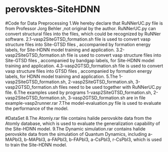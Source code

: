 # perovsktes-SiteHDNN

#Code for Data Preprocessing
1.We hereby declare that RuNNerUC.py file is from Professor Jorg Behler ,not original by the author. RuNNerUC.py can convert structural files into the files, which could be recognized by RuNNer software.
2.1-vasp2SiteGTSD_formation.sh file is used to convert vasp structure files into Site-GTSD files , accompanied by formation energy labels, for Site-HDNN model training and application.
3.2-vasp2SiteGTSD_formation.sh file is used to convert vasp structure files into Site-GTSD files , accompanied by bandgap labels, for Site-HDNN model training and application.
4.3-vasp2GTSD_formation.sh file is used to convert vasp structure files into GTSD files , accompanied by formation energy labels, for HDNN model training and application.
5.The 1-vasp2SiteGTSD_formation.sh, 2-vasp2SiteGTSD_formation.sh, 3-vasp2GTSD_formation.sh files need to be used together with RuNNerUC.py file.
6.The examples used by programs 1-vasp2SiteGTSD_formation.sh, 2-vasp2SiteGTSD_formation.sh, 3-vasp2GTSD_formation.sh are in file example-vasp2runner.rar
7.The model-evaluation.py file is used to evaluate the performance of the model.

#DataSet
8.The Atomly.rar file contains halide perovskite data from the Atomly database, which is used to evaluate the generalization capability of the Site-HDNN model.
9.The Dynamic simulation.rar contains halide perovskite data from the simulation of Quantum Dynamics, including a-MAPbI3, b-MAPbI3, a-FAPbI3, b-FAPbI3, a-CsPbI3, r-CsPbI3, which is used to train the Site-HDNN model.






